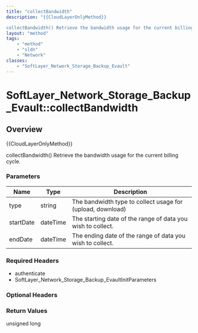 ```yaml
---
title: "collectBandwidth"
description: "{{CloudLayerOnlyMethod}} 

collectBandwidth() Retrieve the bandwidth usage for the current billing cycle."
layout: "method"
tags:
    - "method"
    - "sldn"
    - "Network"
classes:
    - "SoftLayer_Network_Storage_Backup_Evault"
---
```

# SoftLayer_Network_Storage_Backup_Evault::collectBandwidth
## Overview 
{{CloudLayerOnlyMethod}} 

collectBandwidth() Retrieve the bandwidth usage for the current billing cycle. 

### Parameters 
|Name | Type | Description |
| --- | --- | --- |
|type| string| The bandwidth type to collect usage for (upload, download)|
|startDate| dateTime| The starting date of the range of data you wish to collect.|
|endDate| dateTime| The ending date of the range of data you wish to collect.|


### Required Headers
* authenticate
* SoftLayer_Network_Storage_Backup_EvaultInitParameters

### Optional Headers

### Return Values
unsigned long
